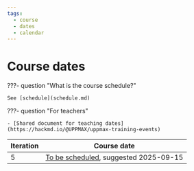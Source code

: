 ```yaml
---
tags:
  - course
  - dates
  - calendar
---
```


# Course dates

???- question "What is the course schedule?"

    See [schedule](schedule.md)

???- question "For teachers"

    - [Shared document for teaching dates](https://hackmd.io/@UPPMAX/uppmax-training-events)

Iteration|Course date
---------|---------------
5        |[To be scheduled](https://github.com/UPPMAX/bianca_workshops/issues/66), suggested 2025-09-15

